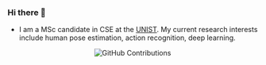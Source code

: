 ### Hi there 👋

- I am a MSc candidate in CSE at the [UNIST](https://www.unist.ac.kr/). My current research interests include human pose estimation, action recognition, deep learning. 



<div align="center">

![GitHub Contributions](https://github-readme-stats.vercel.app/api?username=elkhanzada&show_icons=true&title_color=fff&icon_color=79ff97&text_color=9f9f9f&bg_color=151515)

</div>

